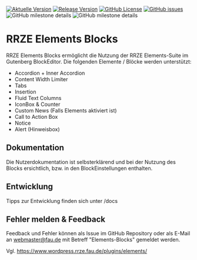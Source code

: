 [![Aktuelle Version](https://img.shields.io/github/package-json/v/rrze-webteam/rrze-elements-blocks/main?label=Version)](https://github.com/RRZE-Webteam/rrze-elements-blocks) [![Release Version](https://img.shields.io/github/v/release/rrze-webteam/rrze-elements-blocks?label=Release+Version)](https://github.com/rrze-webteam/rrze-elements-blocks/releases/) [![GitHub License](https://img.shields.io/github/license/rrze-webteam/rrze-elements-blocks)](https://github.com/RRZE-Webteam/rrze-elements-blocks) [![GitHub issues](https://img.shields.io/github/issues/RRZE-Webteam/rrze-elements-blocks)](https://github.com/RRZE-Webteam/rrze-elements-blocks/issues)
![GitHub milestone details](https://img.shields.io/github/milestones/progress-percent/RRZE-Webteam/RRZE-Elements-blocks/13)
![GitHub milestone details](https://img.shields.io/github/milestones/progress-percent/RRZE-Webteam/RRZE-Elements-blocks/14)

# RRZE Elements Blocks
RRZE Elements Blocks ermöglicht die Nutzung der RRZE Elements-Suite im Gutenberg BlockEditor. Die folgenden Elemente / Blöcke werden unterstützt:

- Accordion + Inner Accordion
- Content Width Limiter
- Tabs
- Insertion
- Fluid Text Columns
- IconBox & Counter
- Custom News (Falls Elements aktiviert ist)
- Call to Action Box
- Notice
- Alert (Hinweisbox)

## Dokumentation
Die Nutzerdokumentation ist selbsterklärend und bei der Nutzung des Blocks ersichtlich, bzw. in den BlockEinstellungen enthalten.

## Entwicklung
Tipps zur Entwicklung finden sich unter /docs

## Fehler melden & Feedback
Feedback und Fehler können als Issue im GitHub Repository oder als E-Mail an webmaster@fau.de mit Betreff "Elements-Blocks" gemeldet werden.

Vgl. https://www.wordpress.rrze.fau.de/plugins/elements/